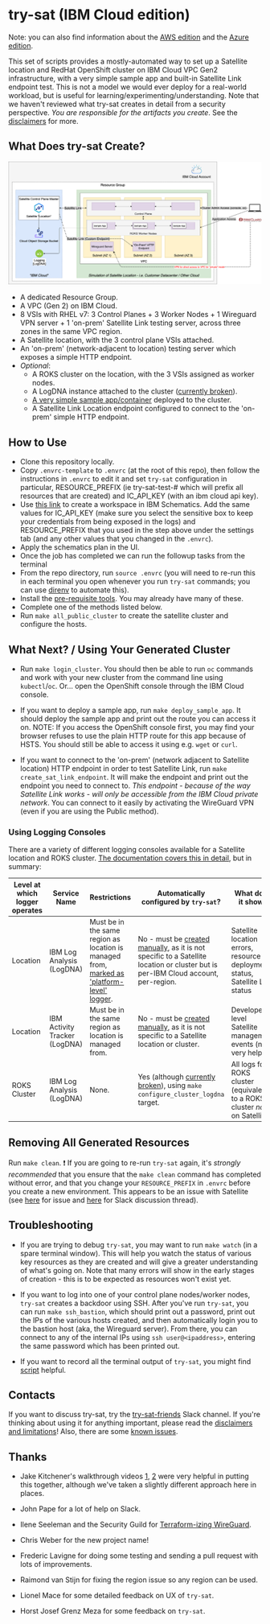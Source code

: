 # try-sat (IBM Cloud edition)

Note: you can also find information about the [AWS edition](https://github.ibm.com/garage-satellite-guild/try-sat/tree/aws-article) and the [Azure edition](https://github.ibm.com/garage-satellite-guild/try-sat/tree/azure-article).

This set of scripts provides a mostly-automated way to set up a Satellite location and RedHat OpenShift cluster on IBM Cloud VPC Gen2 infrastructure, with a very simple sample app and built-in Satellite Link endpoint test.
This is not a model we would ever deploy for a real-world workload, but is useful for learning/experimenting/understanding.
Note that we haven't reviewed what try-sat creates in detail from a security perspective.
*You are responsible for the artifacts you create*.
See the [disclaimers](DISCLAIMERS.md) for more.

## What Does try-sat Create?

![What Does try-sat Create?](diagrams/whats-created.png)

*   A dedicated Resource Group.
*   A VPC (Gen 2) on IBM Cloud.
*   8 VSIs with RHEL v7: 3 Control Planes + 3 Worker Nodes + 1 Wireguard VPN server + 1 'on-prem' Satellite Link testing server, across three zones in the same VPC region.
*   A Satellite location, with the 3 control plane VSIs attached.
*   An 'on-prem' (network-adjacent to location) testing server which exposes a simple HTTP endpoint.
*   *Optional*:
    *   A ROKS cluster on the location, with the 3 VSIs assigned as worker nodes.
    *   A LogDNA instance attached to the cluster ([currently broken](https://github.ibm.com/garage-satellite-guild/try-sat/issues/80)).
    *   [A very simple sample app/container](https://hub.docker.com/r/nginxdemos/hello/) deployed to the cluster.
    *   A Satellite Link Location endpoint configured to connect to the 'on-prem' simple HTTP endpoint.

## How to Use

*   Clone this repository locally.
*   Copy `.envrc-template` to `.envrc` (at the root of this repo), then follow the instructions in `.envrc` to edit it and set `try-sat` configuration in particular, RESOURCE_PREFIX (ie try-sat-test-# which will prefix all resources that are created) and IC_API_KEY (with an ibm cloud api key).
*   Use [this link](https://cloud.ibm.com/schematics/workspaces/create?terraform_version=terraform_v1.0&repository=https://github.com/ibm-quickstarts/qs-trysat/tree/master/terraform) to create a workspace in IBM Schematics. Add the same values for IC_API_KEY (make sure you select the sensitive box to keep your credentials from being exposed in the logs) and RESOURCE_PREFIX that you used in the step above under the settings tab (and any other values that you changed in the `.envrc`).
*   Apply the schematics plan in the UI.
*   Once the job has completed we can run the followup tasks from the terminal
*   From the repo directory, run `source .envrc` (you will need to re-run this in each terminal you open whenever you run `try-sat` commands; you can use [direnv](PREREQS.md) to automate this).
*   Install the [pre-requisite tools](PREREQS.md). You may already have many of these.
*   Complete one of the methods listed below.
*   Run `make all_public_cluster` to create the satellite cluster and configure the hosts.

## What Next? / Using Your Generated Cluster

*   Run `make login_cluster`. You should then be able to run `oc` commands and work with your new cluster from the command line using `kubectl`/`oc`.  Or... open the OpenShift console through the IBM Cloud console.

*   If you want to deploy a sample app, run `make deploy_sample_app`. It should deploy the sample app and print out the route you can access it on. NOTE: If you access the OpenShift console first, you may find your browser refuses to use the plain HTTP route for this app because of HSTS. You should still be able to access it using e.g. `wget` or `curl`.

*   If you want to connect to the 'on-prem' (network adjacent to Satellite location) HTTP endpoint in order to test Satellite Link, run `make create_sat_link_endpoint`. It will make the endpoint and print out the endpoint you need to connect to. *This endpoint - because of the way Satellite Link works - will only be accessible from the IBM Cloud private network*. You can connect to it easily by activating the WireGuard VPN (even if you are using the Public method).

### Using Logging Consoles

There are a variety of different logging consoles available for a Satellite location and ROKS cluster. [The documentation covers this in detail](https://cloud.ibm.com/docs/satellite?topic=satellite-health), but in summary:

| Level at which logger operates | Service Name                  | Restrictions                                                                                                                                                             | Automatically configured by `try-sat`?                                                                                                                                                                    | What does it show?                                                           |
| -                              | -                             | -                                                                                                                                                                        | -                                                                                                                                                                                                         | -                                                                            |
| Location                       | IBM Log Analysis (LogDNA)     | Must be in the same region as location is managed from, [marked as 'platform-level' logger](https://cloud.ibm.com/docs/log-analysis?topic=log-analysis-config_svc_logs). | No - must be [created manually](https://cloud.ibm.com/docs/satellite?topic=satellite-health#setup-la), as it is not specific to a Satellite location or cluster but is per-IBM Cloud account, per-region. | Satellite location errors, resource deployment status, Satellite Link status | (
| Location                       | IBM Activity Tracker (LogDNA) | Must be in the same region as location is managed from.                                                                                                                  | No - must be [created manually](https://cloud.ibm.com/docs/satellite?topic=satellite-health#setup-at), as it is not specific to a Satellite location or cluster. | Developer-level Satellite management events (not very helpful)               |
| ROKS Cluster                   | IBM Log Analysis (LogDNA)     | None.                                                                                                                                                                    | Yes (although [currently broken](https://github.ibm.com/garage-satellite-guild/try-sat/issues/80)), using `make configure_cluster_logdna` target.                                                         | All logs for ROKS cluster (equivalent to a ROKS cluster *not* on Satellite)  |

## Removing All Generated Resources

Run `make clean`. ❗ If you are going to re-run `try-sat` again, it's *strongly recommended* that you ensure that the `make clean` command has completed without error, and that you change your `RESOURCE_PREFIX` in `.envrc` before you create a new environment. This appears to be an issue with Satellite (see [here](https://github.ibm.com/alchemy-containers/satellite-planning/issues/1337) for issue and [here](https://ibm-garage.slack.com/archives/C01149RMSCU/p1614795537486000) for Slack discussion thread).

## Troubleshooting

*   If you are trying to debug `try-sat`, you may want to run `make watch` (in a spare terminal window). This will help you watch the status of various key resources as they are created and will give a greater understanding of what's going on. Note that many errors will show in the early stages of creation - this is to be expected as resources won't exist yet.

*   If you want to log into one of your control plane nodes/worker nodes, `try-sat` creates a backdoor using SSH. After you've run `try-sat`, you can run `make ssh_bastion`, which should print out a password, print out the IPs of the various hosts created, and then automatically login you to the bastion host (aka, the Wireguard server). From there, you can connect to any of the internal IPs using `ssh user@<ipaddress>`, entering the same password which has been printed out.

*   If you want to record all the terminal output of `try-sat`, you might find [script](https://en.wikipedia.org/wiki/Script_\(Unix\)) helpful.

## Contacts

If you want to discuss try-sat, try the [try-sat-friends](https://ibm-garage.slack.com/archives/C01PCPAB9HS) Slack channel.
If you're thinking about using it for anything important, please read the [disclaimers and limitations](DISCLAIMERS.md)! Also, there are some [known issues](https://github.ibm.com/garage-satellite-guild/try-sat/issues?q=is%3Aissue+is%3Aopen+label%3Abug).

## Thanks

*   Jake Kitchener's walkthrough videos [1](https://ibm.ent.box.com/s/c2p4bi1mxfo3xf5s8mi3u6fagz2f87mm), [2](https://ibm.ent.box.com/s/l5cebiychfcm72hbthrv6cpxetevhmbc) were very helpful in putting this together, although we've taken a slightly different approach here in places.

*   John Pape for a lot of help on Slack.

*   Ilene Seeleman and the Security Guild for [Terraform-izing WireGuard](https://github.ibm.com/ibm-garage-for-cloud/guild-automation-scripts).

*   Chris Weber for the new project name!

*   Frederic Lavigne for doing some testing and sending a pull request with lots of improvements.

*   Raimond van Stijn for fixing the region issue so any region can be used.

*   Lionel Mace for some detailed feedback on UX of `try-sat`.

*   Horst Josef Grenz Meza for some feedback on `try-sat`.
